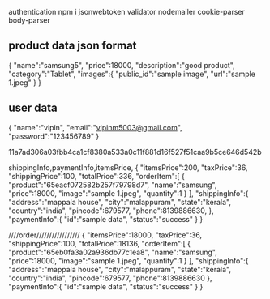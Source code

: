 authentication
npm i jsonwebtoken validator nodemailer cookie-parser body-parser

## product data json format
{
"name":"samsung5",
"price":18000,
"description":"good product",
"category":"Tablet",
"images":{ 
    "public_id":"sample image",
    "url":"sample 1.jpeg"
}
}

## user data
{
    "name":"vipin",
    "email":"vipinm5003@gmail.com",
    "password":"123456789"
}

11a7ad306a03fbb4ca1cf8380a533a0c11f881d16f527f51caa9b5ce646d542b

shippingInfo,paymentInfo,itemsPrice, 
{
    "itemsPrice":200,
    "taxPrice":36,
    "shippingPrice":100,
    "totalPrice":336,
    "orderItem":[
       {
         "product":"65eacf072582b257f79798d7",
        "name":"samsung",
        "price":18000,
        "image":"sample 1.jpeg",
        "quantity":1
       }
    ],
    "shippingInfo":{
        "address":"mappala house",
        "city":"malappuram",
        "state":"kerala",
        "country":"india",
        "pincode":679577,
        "phone":8139886630,
    },
    "paymentInfo":{
        "id":"sample data",
        "status":"success"
    }
}


////order/////////////////
{
    "itemsPrice":18000,
    "taxPrice":36,
    "shippingPrice":100,
    "totalPrice":18136,
    "orderItem":[
       {
         "product":"65eb0fa3a02a936db77c1ea8",
        "name":"samsung",
        "price":18000,
        "image":"sample 1.jpeg",
        "quantity":1
       }
    ],
    "shippingInfo":{
        "address":"mappala house",
        "city":"malappuram",
        "state":"kerala",
        "country":"india",
        "pincode":679577,
        "phone":8139886630
    },
    "paymentInfo":{
        "id":"sample data",
        "status":"success"
    }
}